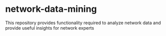 # network-data-mining
This repository provides functionality required to analyze network data and provide useful insights for network experts
